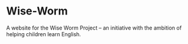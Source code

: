 # Wise-Worm
A website for the Wise Worm Project – an initiative with the ambition of helping children learn English.
